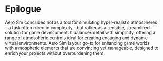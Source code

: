 # Epilogue

Aero Sim concludes not as a tool for simulating hyper-realistic atmospheres – a task often mired in complexity – but rather as a sensible, streamlined solution for game development. It balances detail with simplicity, offering a range of atmospheric controls ideal for creating engaging and dynamic virtual environments. Aero Sim is your go-to for enhancing game worlds with atmospheric elements that are convincing yet manageable, designed to enrich your projects without overburdening them.
